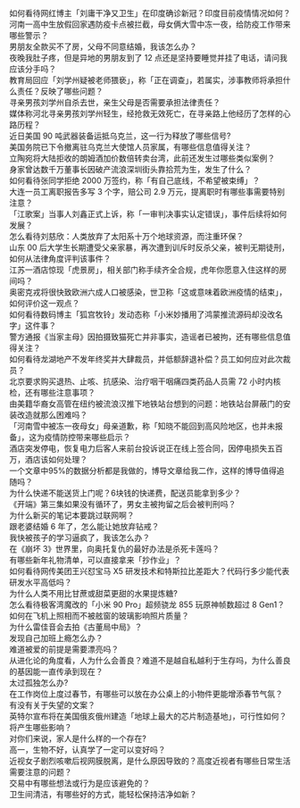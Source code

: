 如何看待网红博主「刘庸干净又卫生」在印度确诊新冠？印度目前疫情情况如何？  
河南一高中生放假回家遇防疫卡点被拦截，母女俩大雪中冻一夜，给防疫工作带来哪些警示？  
男朋友全款买不了房，父母不同意结婚，我该怎么办？  
夜晚我肚子疼，但是异地的男朋友到了 12 点还是坚持要睡觉并挂了电话，请问我应该分手吗？  
教育局回应「刘学州疑被老师猥亵」，称「正在调查」，若属实，涉事教师将承担什么责任？反映了哪些问题？  
寻亲男孩刘学州自杀去世，亲生父母是否需要承担法律责任？  
媒体称河北寻亲男孩刘学州轻生，经抢救无效死亡，在寻亲路上他经历了怎样的心路历程？  
近日美国 90 吨武器装备运抵乌克兰，这一行为释放了哪些信号?  
美国务院已下令撤离驻乌克兰大使馆人员家属，有哪些信息值得关注？  
立陶宛将大陆拒收的朗姆酒加价数倍转卖台湾，此前还发生过哪些类似案例？  
身家曾达数千万董事长因破产流浪深圳街头靠拾荒为生，发生了什么？  
如何看待张同学拒绝 2000 万签约，称「有自己底线，不希望被束缚」？  
大连一员工离职报告多写 3 个字，赔公司 2.9 万元，提离职时有哪些事需要特别注意？  
「江歌案」当事人刘鑫正式上诉，称「一审判决事实认定错误」，事件后续将如何发展？  
怎么看待刘慈欣：人类放弃了太阳系十万个地球资源，而注重环保？  
山东 00 后大学生长期遭受父亲家暴，再次遭到训斥时反杀父亲，被判无期徒刑，如何从法律角度评判该事件？  
江苏一酒店惊现「虎景房」，相关部门称手续齐全合规，虎年你愿意入住这样的房间吗？  
奥密克戎将很快致欧洲六成人口被感染，世卫称「这或意味着欧洲疫情的结束」，如何评价这一观点？  
如何看待数码博主「狐宫牧铃」发动态称「小米妙播用了鸿蒙推流源码却没改名字」这件事？  
警方通报《当家主母》因拍摄致猫死亡并非事实，造谣者已被拘，还有哪些信息值得关注？  
如何看待龙湖地产不发年终奖并大肆裁员，并低额辞退补偿？员工如何应对此次裁员？  
北京要求购买退热、止咳、抗感染、治疗咽干咽痛四类药品人员需 72 小时内核检，还有哪些注意事项？  
由美籍华裔女高管在纽约被流浪汉推下地铁站台想到的问题：地铁站台屏蔽门的安装改造就那么困难吗？  
「河南雪中被冻一夜母女」母亲道歉，称「知晓不能回到高风险地区，也并未报备」，这为疫情防控带来哪些启示？  
酒店突发停电，恢复电力后客人来前台投诉说正在线上签合同，因停电损失五百万，酒店该如何处理？  
一个文章中95%的数据分析都是我做的，博导文章给我二作，这样的博导值得追随吗？  
为什么快递不能送货上门呢？6块钱的快递费，配送员能拿到多少？  
《开端》第三集如果没有循环了，男女主被拘留之后会被判刑吗？  
为什么新买的笔记本要跳过联网啊？  
跟老婆结婚 6 年了，怎么能让她放弃钻戒？  
我快被孩子的学习逼疯了，我该怎么办？  
在《崩坏 3》世界里，向奥托复仇的最好办法是杀死卡莲吗？  
有哪些新年礼物清单，可以直接拿来「抄作业」？  
如何看待网传美团王兴怼宝马 X5 研发技术和特斯拉比差距大？代码行多少能代表研发水平高低吗？  
为什么人类不用比甘蔗或甜菜更甜的水果提炼糖?  
怎么看待极客湾魔改的「小米 90 Pro」超频骁龙 855 玩原神帧数超过 8 Gen1？  
如何在飞机上照相而不被舷窗的玻璃影响照片质量？  
为什么雷佳音会去拍《古董局中局》？  
发现自己加班上瘾怎么办？  
难道被爱的前提是需要漂亮吗？  
从进化论的角度看，人为什么会善良？难道不是越自私越利于生存吗，为什么善良的基因能一直传承到现在？  
太过孤独怎么办?  
在工作岗位上度过春节，有哪些可以放在办公桌上的小物件更能增添春节气氛？  
有没有关于失望的文案？  
英特尔宣布将在美国俄亥俄州建造「地球上最大的芯片制造基地」，可行性如何？将产生哪些影响？  
对你们来说，家人是什么样的一个存在?  
高一，生物不好，认真学了一定可以变好吗？  
近视女子剧烈咳嗽后视网膜脱离，是什么原因导致的？高度近视者有哪些日常生活需要注意的问题？  
交易中有哪些想法或行为是应该避免的？  
卫生间清洁，有哪些好的方式，能轻松保持洁净如新？  
